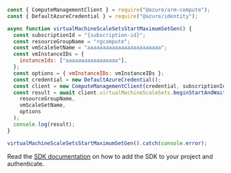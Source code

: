 ```javascript
const { ComputeManagementClient } = require("@azure/arm-compute");
const { DefaultAzureCredential } = require("@azure/identity");

async function virtualMachineScaleSetsStartMaximumSetGen() {
  const subscriptionId = "{subscription-id}";
  const resourceGroupName = "rgcompute";
  const vmScaleSetName = "aaaaaaaaaaaaaaaaaaaaaaaa";
  const vmInstanceIDs = {
    instanceIds: ["aaaaaaaaaaaaaaaaa"],
  };
  const options = { vmInstanceIDs: vmInstanceIDs };
  const credential = new DefaultAzureCredential();
  const client = new ComputeManagementClient(credential, subscriptionId);
  const result = await client.virtualMachineScaleSets.beginStartAndWait(
    resourceGroupName,
    vmScaleSetName,
    options
  );
  console.log(result);
}

virtualMachineScaleSetsStartMaximumSetGen().catch(console.error);
```

Read the [SDK documentation](https://github.com/Azure/azure-sdk-for-js/blob/%40azure%2Farm-compute_17.3.1/sdk/compute/arm-compute/README.md) on how to add the SDK to your project and authenticate.
